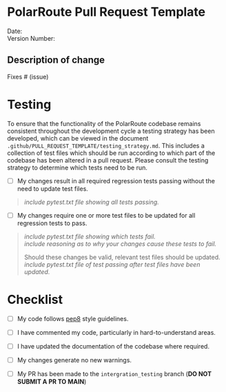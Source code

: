 # PolarRoute Pull Request Template

Date: <!--- Include date PR was created -->   
Version Number: <!--- Include version number of PolarRoute the PR will be included in (e.g. 0.1.0) -->   
 
## Description of change
<!--- Describe your changes in detail -->

Fixes # (issue)
<!--- If this PR adds functionality or resolves problems associated with an issue on GitHub, please include a link to the issue -->

# Testing
To ensure that the functionality of the PolarRoute codebase remains consistent throughout the development cycle a testing strategy has been developed, which can be viewed in the document `.github/PULL_REQUEST_TEMPLATE/testing_strategy.md`. 
This includes a collection of test files which should be run according to which part of the codebase has been altered in a pull request. Please consult the testing strategy to determine which tests need to be run. 


- [ ] My changes result in all required regression tests passing without the need to update test files.  

> *include pytest.txt file showing all tests passing.*  

- [ ] My changes require one or more test files to be updated for all regression tests to pass.   

> *include pytest.txt file showing which tests fail.*  
> *include reasoning as to why your changes cause these tests to fail.* 
>
> Should these changes be valid, relevant test files should be updated.  
> *include pytest.txt file of test passing after test files have been updated.*

# Checklist

- [ ] My code follows [pep8](https://peps.python.org/pep-0008/) style guidelines.  
- [ ] I have commented my code, particularly in hard-to-understand areas.  
- [ ] I have updated the documentation of the codebase where required.  
- [ ] My changes generate no new warnings.   
- [ ] My PR has been made to the `intergration_testing` branch (**DO NOT SUBMIT A PR TO MAIN**)  

   
